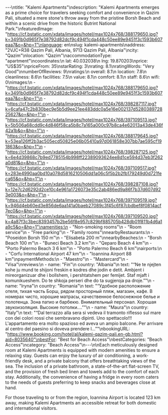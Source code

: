 ---\ntitle: "Kalemi Apartments"\ndescription: "Kalemi Apartments emerges as a prime choice for travelers seeking comfort and convenience in Qazim Pali, situated a mere stone's throw away from the pristine Borsh Beach and within a scenic drive from the historic Butrint National Park."\nfeaturedImage: "https://cf.bstatic.com/xdata/images/hotel/max1024x768/388179650.jpg?k=3491b0d965f7e38792d82dcf9c494f1cda448c50ee89e9451f3c1593b607eaa7&o=&hp=1"\nlanguage: en\nslug: kalemi-apartments\naddress: "2VJC+R38 Qazim Pali, Albania, 9713 Qazim Pali, Albania"\ncity: "Qazim"\nlocation: "Qazim"\naccommodationType: "apartment"\ncoordinates:\n  lat: 40.032038\n  lng: 19.870203\nprice: "US$35"\npriceFrom: 35\nstarRating: 3\nrating: 8.1\nratingWords: "Very Good"\nnumberOfReviews: 9\nratings:\n  overall: 8.1\n  location: 7.8\n  cleanliness: 8.6\n  facilities: 7.5\n  value: 8.1\n  comfort: 8.1\n  staff: 8.6\n  wifi: 0\nimages:\n  - "https://cf.bstatic.com/xdata/images/hotel/max1024x768/388179650.jpg?k=3491b0d965f7e38792d82dcf9c494f1cda448c50ee89e9451f3c1593b607eaa7&o=&hp=1"\n  - "https://cf.bstatic.com/xdata/images/hotel/max1024x768/398287117.jpg?k=6cafa47c2b830bec9e5b5d9ee21ee483ddc0a5e16e002137d528038972825627&o=&hp=1"\n  - "https://cf.bstatic.com/xdata/images/hotel/max1024x768/397109513.jpg?k=5b506a68cdd9c4d846f58ca5b8c7a165a000c97b8ca4e62013a43de436f42a1b&o=&hp=1"\n  - "https://cf.bstatic.com/xdata/images/hotel/max1024x768/388179645.jpg?k=53ea126ff2b3ac505ecd50825e06b05410a97d061858e307bb7ae595cf191863&o=&hp=1"\n  - "https://cf.bstatic.com/xdata/images/hotel/max1024x768/398287125.jpg?k=6e4d39868c7b9ed7785154b998ff22389093624ee8d1ce594d37eb3f262a0d81&o=&hp=1"\n  - "https://cf.bstatic.com/xdata/images/hotel/max1024x768/397109517.jpg?k=283e4990aa0bd10a078d5816210506dd1a06c5f5b2b2fb179249d0d721feca65&o=&hp=1"\n  - "https://cf.bstatic.com/xdata/images/hotel/max1024x768/398287108.jpg?k=12e7c2d6292d2ce10c4e961a1726073e35c2ab486ed9a86f7b37d607d923e003&o=&hp=1"\n  - "https://cf.bstatic.com/xdata/images/hotel/max1024x768/397109519.jpg?k=946d4eb60ed3e856de6aa141a0baeb27089c3f45c6f87cbdbef8f0814acf7ec0&o=&hp=1"\n  - "https://cf.bstatic.com/xdata/images/hotel/max1024x768/397109520.jpg?k=4a87f3c3bec8393457b2be56f8e957c829bf885705b428db01f811b4d6a1a9c5&o=&hp=1"\namenities:\n  - "Non-smoking rooms"\n  - "Room service"\n  - "Free parking"\n  - "Family rooms"\nnearbyRestaurants:\n  - "Poseidon Borsh 150 m"\n  - "Elisabeta 200 m"\nnearbyBeaches:\n  - "Borsh Beach 100 m"\n  - "Buneci Beach 3.2 km"\n  - "Qeparo Beach 4 km"\n  - "Porto Palermo Beach 3 6 km"\n  - "Porto Palermo Beach 6 km"\nairports:\n  - "Corfu International Airport 47 km"\n  - "Ioannina Airport 88 km"\npaymentMethods:\n  - "Maestro"\n  - "Mastercard"\n  - "Visa"\nreviews:\n  - name: "Fin"\n    country: "Albania"\n    text: "“Ne te njejten kohe ju mund te shijoni freskin e kodres dhe jodin e detit. Ambjent i mireorganizuar dhe i bollshem, i pershtatshem per femijet. Staf mjaft i komunikueshem. Do te shkoja perseri dhe do ta sugjeroja pa droje.”"\n  - name: "Iryna"\n    country: "Romania"\n    text: "“Удобное расположение отеля, тихая часть Борш, рядом просторный пляж, магазин, кафе. В номерах чисто, хорошие матрасы, качественное белоснежное белье и полотенца. Зона патио и барбекю. Внимательный персонал. Хорошая звукоизоляция. Высокие потолки....”"\n  - name: "Maura"\n    country: "Italy"\n    text: "“Dal terrazzo alla sera si vedeva il tramonto riflesso sul mare con dei colori rossi che sembravano dipinti. Uno spettacolo!!! L'appartamento era molto spazioso ed aveva un ampio balcone. Per arrivare al centro del paesino si doveva prendere l...”"\nbookingURL: "https://www.booking.com/hotel/al/kalemi-qazim-pali.en-gb.html?aid=8035640"\nbestFor: "Best for Beach Access"\nbestCategories: "Beach Access"\ncategory: "Beach Access"\n---\n\nEach meticulously designed room at Kalemi Apartments is equipped with modern amenities to ensure a relaxing stay. Guests can enjoy the luxury of air conditioning, a work-friendly desk, and a private balcony that offers breathtaking views of the sea. The inclusion of a private bathroom, a state-of-the-art flat-screen TV, and the provision of fresh bed linen and towels add to the comfort of each stay. Additionally, the convenience of having a fridge in every room caters to the needs of guests preferring to keep snacks and beverages close at hand.

For those traveling to or from the region, Ioannina Airport is located 123 km away, making Kalemi Apartments an accessible retreat for both domestic and international visitors.